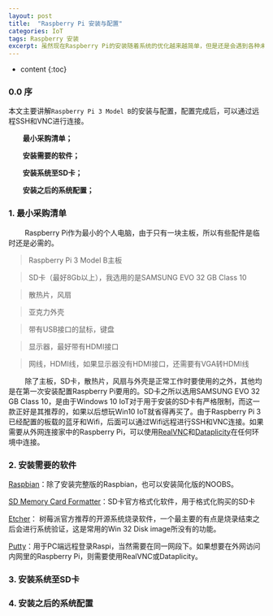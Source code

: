 ```yaml
---
layout: post
title:  "Raspberry Pi 安装与配置"
categories: IoT
tags: Raspberry 安装 
excerpt: 虽然现在Raspberry Pi的安装随着系统的优化越来越简单，但是还是会遇到各种未知的问题。本文仅就我遇到的问题做个总结笔记。 
---
```


* content
{:toc}

### 0.0 序
本文主要讲解`Raspberry Pi 3 Model B`的安装与配置，配置完成后，可以通过远程SSH和VNC进行连接。

&emsp;&emsp;**最小采购清单；**

&emsp;&emsp;**安装需要的软件；**

&emsp;&emsp;**安装系统至SD卡；**

&emsp;&emsp;**安装之后的系统配置；**

### 1. 最小采购清单

&emsp;&emsp; Raspberry Pi作为最小的个人电脑，由于只有一块主板，所以有些配件是临时还是必需的。
> Raspberry Pi 3 Model B主板

> SD卡（最好8Gb以上），我选用的是SAMSUNG EVO 32 GB Class 10

> 散热片，风扇

> 亚克力外壳

> 带有USB接口的鼠标，键盘

> 显示器，最好带有HDMI接口

> 网线，HDMI线，如果显示器没有HDMI接口，还需要有VGA转HDMI线

&emsp;&emsp; 除了主板，SD卡，散热片，风扇与外壳是正常工作时要使用的之外，其他均是在第一次安装配置Raspberry Pi要用的。SD卡之所以选用SAMSUNG EVO 32 GB Class 10，是由于Windows 10 IoT对于用于安装的SD卡有严格限制，而这一款正好是其推荐的，如果以后想玩Win10 IoT就省得再买了。由于Raspberry Pi 3已经配置的板载的蓝牙和Wifi，后面可以通过Wifi远程进行SSH和VNC连接。如果需要从外网连接家中的Raspberry Pi，可以使用[RealVNC](https://www.realvnc.com/en/download/viewer/)和[Dataplicity](https://www.dataplicity.com)在任何环境中连接。

### 2. 安装需要的软件

[Raspbian](https://www.raspberrypi.org/downloads/)：除了安装完整版的Raspbian，也可以安装简化版的NOOBS。

[SD Memory Card Formatter](https://www.sdcard.org/downloads/index.html)：SD卡官方格式化软件，用于格式化购买的SD卡

[Etcher](https://etcher.io/)： 树莓派官方推荐的开源系统烧录软件，一个最主要的有点是烧录结束之后会进行系统验证，这是常用的Win 32 Disk image所没有的功能。

[Putty](http://www.putty.org/)：用于PC端远程登录Raspi，当然需要在同一网段下。如果想要在外网访问内网里的Raspberry Pi，则需要使用RealVNC或Dataplicity。

### 3. 安装系统至SD卡

### 4. 安装之后的系统配置

